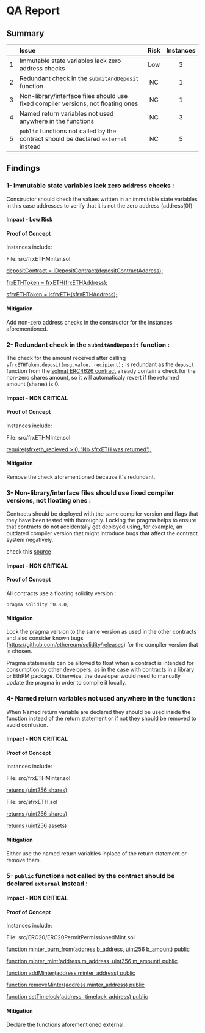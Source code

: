 # QA Report

## Summary

|               | Issue         | Risk     | Instances     |
| :-------------: |:-------------|:-------------:|:-------------:|
| 1      | Immutable state variables lack zero address checks | Low | 3 |
| 2      | Redundant check in the `submitAndDeposit` function | NC | 1 |
| 3      | Non-library/interface files should use fixed compiler versions, not floating ones | NC| 1  |
| 4      | Named return variables not used anywhere in the functions | NC | 3 |
| 5      | `public` functions not called by the contract should be declared `external` instead   | NC | 5 |


## Findings

### 1- Immutable state variables lack zero address checks  :

Constructor should check the values written in an immutable state variables in this case addresses to verify that it is not the zero address (address(0))

#### Impact - Low Risk

#### Proof of Concept
Instances include:

File: src/frxETHMinter.sol

[depositContract = IDepositContract(depositContractAddress);](https://github.com/code-423n4/2022-09-frax/blob/main/src/frxETHMinter.sol#L60)

[frxETHToken = frxETH(frxETHAddress);](https://github.com/code-423n4/2022-09-frax/blob/main/src/frxETHMinter.sol#L61)

[sfrxETHToken = IsfrxETH(sfrxETHAddress);](https://github.com/code-423n4/2022-09-frax/blob/main/src/frxETHMinter.sol#L62)

#### Mitigation
Add non-zero address checks in the constructor for the instances aforementioned.

### 2- Redundant check in the `submitAndDeposit` function :

The check for the amount received after calling `sfrxETHToken.deposit(msg.value, recipient);` is redundant as the `deposit` function from the [solmat ERC4626 contract](https://github.com/transmissions11/solmate/blob/main/src/mixins/ERC4626.sol#L46-L58) already contain a check for the non-zero shares amount, so it will automaticaly revert if the returned amount (shares) is 0.

#### Impact - NON CRITICAL

#### Proof of Concept
Instances include:

File: src/frxETHMinter.sol

[require(sfrxeth_recieved > 0, 'No sfrxETH was returned');](https://github.com/code-423n4/2022-09-frax/blob/main/src/frxETHMinter.sol#L79)

#### Mitigation

Remove the check aforementioned because it's redundant.

### 3- Non-library/interface files should use fixed compiler versions, not floating ones :

Contracts should be deployed with the same compiler version and flags that they have been tested with thoroughly. Locking the pragma helps to ensure that contracts do not accidentally get deployed using, for example, an outdated compiler version that might introduce bugs that affect the contract system negatively.

check this [source](https://swcregistry.io/docs/SWC-103)

#### Impact - NON CRITICAL

#### Proof of Concept
All contracts use a floating solidity version : 

```
pragma solidity ^0.8.0;
```

#### Mitigation
Lock the pragma version to the same version as used in the other contracts and also consider known bugs (https://github.com/ethereum/solidity/releases) for the compiler version that is chosen.

Pragma statements can be allowed to float when a contract is intended for consumption by other developers, as in the case with contracts in a library or EthPM package. Otherwise, the developer would need to manually update the pragma in order to compile it locally.

### 4- Named return variables not used anywhere in the function :

When Named return variable are declared they should be used inside the function instead of the return statement or if not they should be removed to avoid confusion.

#### Impact - NON CRITICAL

#### Proof of Concept
Instances include:

File: src/frxETHMinter.sol

[returns (uint256 shares)](https://github.com/code-423n4/2022-09-frax/blob/main/src/frxETHMinter.sol#L70)

File: src/sfrxETH.sol

[returns (uint256 shares)](https://github.com/code-423n4/2022-09-frax/blob/main/src/sfrxETH.sol#L67)

[returns (uint256 assets)](https://github.com/code-423n4/2022-09-frax/blob/main/src/sfrxETH.sol#L83)

#### Mitigation

Either use the named return variables inplace of the return statement or remove them.

### 5- `public` functions not called by the contract should be declared `external` instead  :

#### Impact - NON CRITICAL

#### Proof of Concept
Instances include:

File: src/ERC20/ERC20PermitPermissionedMint.sol

[function minter_burn_from(address b_address, uint256 b_amount) public](https://github.com/code-423n4/2022-09-frax/blob/main/src/ERC20/ERC20PermitPermissionedMint.sol#L53)

[function minter_mint(address m_address, uint256 m_amount) public](https://github.com/code-423n4/2022-09-frax/blob/main/src/ERC20/ERC20PermitPermissionedMint.sol#L59)

[function addMinter(address minter_address) public](https://github.com/code-423n4/2022-09-frax/blob/main/src/ERC20/ERC20PermitPermissionedMint.sol#L65)

[function removeMinter(address minter_address) public](https://github.com/code-423n4/2022-09-frax/blob/main/src/ERC20/ERC20PermitPermissionedMint.sol#L76)

[function setTimelock(address _timelock_address) public](https://github.com/code-423n4/2022-09-frax/blob/main/src/ERC20/ERC20PermitPermissionedMint.sol#L94)

#### Mitigation

Declare the functions aforementioned external.